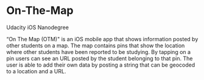 # On-The-Map
Udacity iOS Nanodegree

“On The Map (OTM)" is an iOS mobile app that shows information posted by other students on a map. The map contains pins that show the location where other students have been reported to be studying. By tapping on a pin users can see an URL posted by the student belonging to that pin. The user is able to add their own data by posting a string that can be geocoded to a location and a URL.
